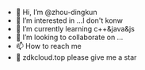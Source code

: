 - 👋 Hi, I’m @zhou-dingkun
- 👀 I’m interested in ...I don't konw
- 🌱 I’m currently learning c++&java&js
- 💞️ I’m looking to collaborate on ...
- 📫 How to reach me 
- 🤪 zdkcloud.top please give me a star

<!---
zhou-dingkun/zhou-dingkun is a ✨ special ✨ repository because its `README.md` (this file) appears on your GitHub profile.
You can click the Preview link to take a look at your changes.
--->
